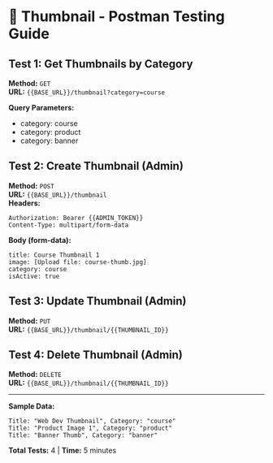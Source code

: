 # 🧪 Thumbnail - Postman Testing Guide

## Test 1: Get Thumbnails by Category
**Method:** `GET`  
**URL:** `{{BASE_URL}}/thumbnail?category=course`

**Query Parameters:**
- category: course
- category: product
- category: banner

## Test 2: Create Thumbnail (Admin)
**Method:** `POST`  
**URL:** `{{BASE_URL}}/thumbnail`  
**Headers:**
```
Authorization: Bearer {{ADMIN_TOKEN}}
Content-Type: multipart/form-data
```

**Body (form-data):**
```
title: Course Thumbnail 1
image: [Upload file: course-thumb.jpg]
category: course
isActive: true
```

## Test 3: Update Thumbnail (Admin)
**Method:** `PUT`  
**URL:** `{{BASE_URL}}/thumbnail/{{THUMBNAIL_ID}}`

## Test 4: Delete Thumbnail (Admin)
**Method:** `DELETE`  
**URL:** `{{BASE_URL}}/thumbnail/{{THUMBNAIL_ID}}`

---

**Sample Data:**
```
Title: "Web Dev Thumbnail", Category: "course"
Title: "Product Image 1", Category: "product"
Title: "Banner Thumb", Category: "banner"
```

**Total Tests:** 4 | **Time:** 5 minutes

